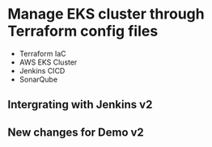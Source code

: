 # Manage EKS cluster through Terraform config files
- Terraform IaC
- AWS EKS Cluster
- Jenkins CICD
- SonarQube
## Intergrating with Jenkins v2
## New changes for Demo v2
